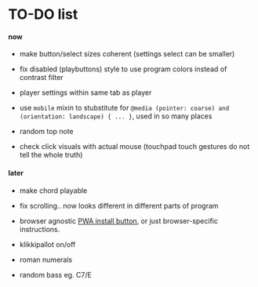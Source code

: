 # TO-DO list

#### now

- make button/select sizes coherent (settings select can be smaller)

- fix disabled (playbuttons) style to use program colors instead of contrast filter

- player settings within same tab as player

- use `mobile` mixin to stubstitute for `@media (pointer: coarse) and (orientation: landscape) { ... }`, used in so many places

- random top note

- check click visuals with actual mouse (touchpad touch gestures do not tell the whole truth)

#### later

- make chord playable

- fix scrolling.. now looks different in different parts of program

- browser agnostic [PWA install button](https://plainenglish.io/blog/create-a-browser-agnostic-pwa-install-button), or just browser-specific instructions.

- klikkipallot on/off

- roman numerals

- random bass eg. C7/E
